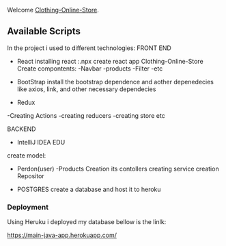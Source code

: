 Welcome  [Clothing-Online-Store](https://).

## Available Scripts

In the project i used to different technologies:
FRONT END


- React 
installing react :.npx create react app Clothing-Online-Store
Create compontents:
-Navbar
-products
-Filter
-etc

- BootStrap
install the bootstrap dependence and aother depenedecies like axios, link, and other necessary dependecies

- Redux

-Creating Actions
-creating reducers
-creating store
etc

BACKEND

- IntelliJ IDEA EDU

create model:
 - Perdon(user)
 -Products
Creation its contollers
creating service
creation Repositor

- POSTGRES
create a database and host it to heroku

 ### Deployment
 Using Heruku i deployed my database bellow is the linlk:
 
 https://main-java-app.herokuapp.com/





